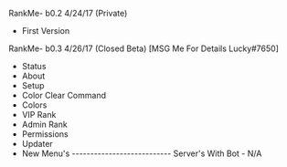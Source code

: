 RankMe- b0.2 4/24/17 (Private)
- First Version

RankMe- b0.3 4/26/17 (Closed Beta) [MSG Me For Details Lucky#7650]
- Status
- About
- Setup
- Color Clear Command
- Colors
- VIP Rank
- Admin Rank
- Permissions
- Updater
- New Menu's
--------------------------- Server's With Bot - N/A
